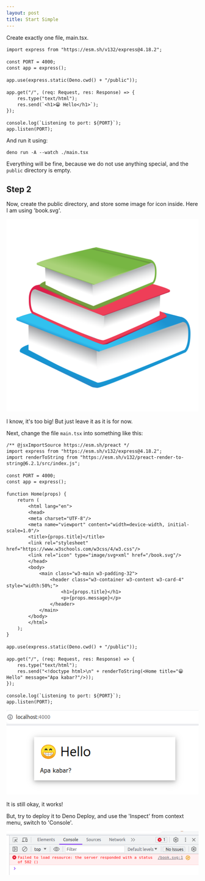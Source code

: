 ```yaml
---
layout: post
title: Start Simple
---
```


Create exactly one file, main.tsx.

```tsx
import express from "https://esm.sh/v132/express@4.18.2";

const PORT = 4000;
const app = express();

app.use(express.static(Deno.cwd() + "/public"));

app.get("/", (req: Request, res: Response) => {
    res.type("text/html");
    res.send(`<h1>😁 Hello</h1>`);
});

console.log(`Listening to port: ${PORT}`);
app.listen(PORT);
```

And run it using:

```console
deno run -A --watch ./main.tsx
```

Everything will be fine, because we do not use anything special, and the `public` directory is empty.

## Step 2

Now, create the public directory, and store some image for icon inside. Here I am
using 'book.svg'.

![book.svg](../../public/book.svg)

I know, it's too big! But just leave it as it is for now.

Next, change the file `main.tsx` into something like this:

```tsx
/** @jsxImportSource https://esm.sh/preact */
import express from "https://esm.sh/v132/express@4.18.2";
import renderToString from "https://esm.sh/v132/preact-render-to-string@6.2.1/src/index.js";

const PORT = 4000;
const app = express();

function Home(props) {
    return (
        <html lang="en">
        <head>
        <meta charset="UTF-8"/>
        <meta name="viewport" content="width=device-width, initial-scale=1.0"/>
        <title>{props.title}</title>
        <link rel="stylesheet" href="https://www.w3schools.com/w3css/4/w3.css"/>
        <link rel="icon" type="image/svg+xml" href="/book.svg"/>
        </head>
        <body>
            <main class="w3-main w3-padding-32">
                <header class="w3-container w3-content w3-card-4" style="width:50%;">
                    <h1>{props.title}</h1>
                    <p>{props.message}</p>
                </header>
            </main>
        </body>
        </html>
    );
}

app.use(express.static(Deno.cwd() + "/public"));

app.get("/", (req: Request, res: Response) => {
    res.type("text/html");
    res.send("<!doctype html>\n" + renderToString(<Home title="😁 Hello" message="Apa kabar?"/>));
});

console.log(`Listening to port: ${PORT}`);
app.listen(PORT);
```

![Screenshot 2A](../../public/images/main-2A.png)

It is still okay, it works!

But, try to deploy it to Deno Deploy, and use the 'Inspect' from context menu, switch to 'Console'.

![Screenshot 2C](../../public/images/main-2C.png)

